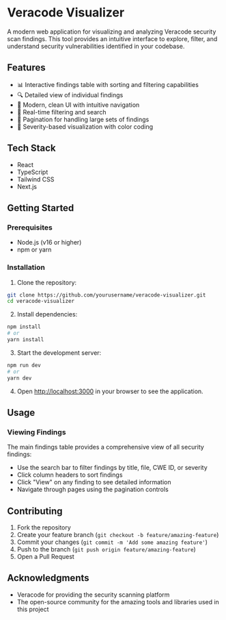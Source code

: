 # Veracode Visualizer

A modern web application for visualizing and analyzing Veracode security scan findings. This tool provides an intuitive interface to explore, filter, and understand security vulnerabilities identified in your codebase.

## Features

- 📊 Interactive findings table with sorting and filtering capabilities
- 🔍 Detailed view of individual findings
- 🎨 Modern, clean UI with intuitive navigation
- 🔄 Real-time filtering and search
- 📄 Pagination for handling large sets of findings
- 🎯 Severity-based visualization with color coding

## Tech Stack

- React
- TypeScript
- Tailwind CSS
- Next.js

## Getting Started

### Prerequisites

- Node.js (v16 or higher)
- npm or yarn

### Installation

1. Clone the repository:

```bash
git clone https://github.com/yourusername/veracode-visualizer.git
cd veracode-visualizer
```

2. Install dependencies:

```bash
npm install
# or
yarn install
```

3. Start the development server:

```bash
npm run dev
# or
yarn dev
```

4. Open [http://localhost:3000](http://localhost:3000) in your browser to see the application.

## Usage

### Viewing Findings

The main findings table provides a comprehensive view of all security findings:

- Use the search bar to filter findings by title, file, CWE ID, or severity
- Click column headers to sort findings
- Click "View" on any finding to see detailed information
- Navigate through pages using the pagination controls

## Contributing

1. Fork the repository
2. Create your feature branch (`git checkout -b feature/amazing-feature`)
3. Commit your changes (`git commit -m 'Add some amazing feature'`)
4. Push to the branch (`git push origin feature/amazing-feature`)
5. Open a Pull Request

## Acknowledgments

- Veracode for providing the security scanning platform
- The open-source community for the amazing tools and libraries used in this project
